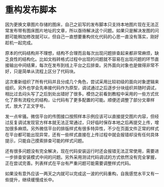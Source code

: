 # 重构发布脚本


因为更换文章图片存储的图床，自己之前写的发布脚本只支持本地图片现在无法正常发布带有图床图片地址的文章，所以亟待解决这个问题。如果只是解决发图的问题可能稍加修改就可以，但自己一直想要重构优化代码的心思一直没有落实，刚好趁机一起完成。

原本的代码结构并不理想，结构不合理而且每次出现问题排查起来都非常麻烦，缺乏良性的结构化。比如文档转格式过程中出现的问题就不容易在出现问题的环节直接输出中间结果，每次在发布到线上平台之后排查。另外面向对象也是做得非常不好，只是简单从流程上区分了代码块。

这次重新组织了所有代码并且分成几个角色，尝试采用比较初级的面向对象逻辑来组织。另外也学会先串接代码作为原型，调试通过之后逐步分块组织并随时调试，相比过去闷头写了之后到处出错好了很多。模仿之前看到教程中采用的一些方式优化了原有流程化的结构，让代码有了更多配置的可能。顺便还调整了部分文章样式，放大了正文字号。

发一点牢骚。微信平台的传图接口按照样本示例应该可以直接提交图片内容，但经过反复调试发现官方样本就无法正常通过，只好临时保存本地之后再提交上传，增加很多麻烦。另外微信平台的排版样式有很多特异性，不少在页面文件正常的样式在平台都可能出现异常，还有一些样式直接在上传过程中就会报错却没有任何具体提示，只能自己摸索排查可能的样式问题。

还有很多问题没有完全解决，现在代码安装运行时还会报错无法正常使用，需要进一步排查安装模式中间的问题。另外采用测试代码调试的方式依然没有完全掌握，正在尝试完善。列表样式在平台有严重问题可能需要调整样式代码。

如果没有意外应该一两天之内就可以完成这一波的代码重构，自我感觉水平又有一些提升，继续缓慢成长中。

